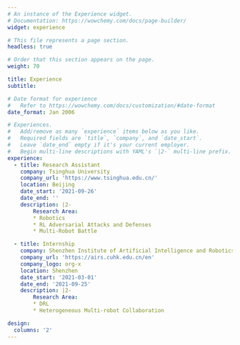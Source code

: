 ```yaml
---
# An instance of the Experience widget.
# Documentation: https://wowchemy.com/docs/page-builder/
widget: experience

# This file represents a page section.
headless: true

# Order that this section appears on the page.
weight: 70

title: Experience
subtitle:

# Date format for experience
#   Refer to https://wowchemy.com/docs/customization/#date-format
date_format: Jan 2006

# Experiences.
#   Add/remove as many `experience` items below as you like.
#   Required fields are `title`, `company`, and `date_start`.
#   Leave `date_end` empty if it's your current employer.
#   Begin multi-line descriptions with YAML's `|2-` multi-line prefix.
experience:
  - title: Research Assistant
    company: Tsinghua University
    company_url: 'https://www.tsinghua.edu.cn/'
    location: Beijing
    date_start: '2021-09-26'
    date_end: ''
    description: |2-
        Research Area:
        * Robotics
        * RL Adversarial Attacks and Defenses
        * Multi-Robot Battle

  - title: Internship
    company: Shenzhen Institute of Artificial Intelligence and Robotics for Society
    company_url: 'https://airs.cuhk.edu.cn/en'
    company_logo: org-x
    location: Shenzhen
    date_start: '2021-03-01'
    date_end: '2021-09-25'
    description: |2-
        Research Area:
        * DRL
        * Heterogeneous Multi-robot Collaboration

design:
  columns: '2'
---
```

